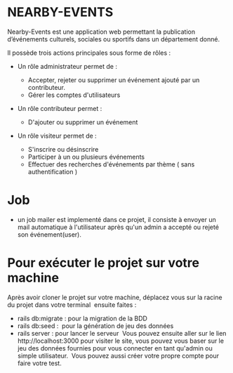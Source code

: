 # NEARBY-EVENTS

Nearby-Events est une application web permettant la publication d’événements culturels, sociales ou sportifs dans un département donné.

Il possède trois actions principales sous forme de rôles : 

- Un rôle administrateur permet de :   
    * Accepter, rejeter ou supprimer un événement ajouté par un contributeur.   
    * Gérer les comptes d'utilisateurs
    
- Un rôle contributeur permet :  
    * D'ajouter ou supprimer un événement
    
- Un rôle visiteur permet de :  
    * S'inscrire ou désinscrire   
    * Participer à un ou plusieurs événements  
    * Effectuer des recherches d'événements par thème ( sans authentification )

# Job
   * un job mailer est implementé dans ce projet, il consiste à envoyer un mail automatique à l'utilisateur après qu'un admin a accepté ou rejeté son événement(user).
# Pour exécuter le projet sur votre machine
Après avoir cloner le projet sur votre machine, déplacez vous sur la racine du projet dans votre terminal  ensuite faites : 
   * rails db:migrate : pour la migration de la BDD  
   * rails db:seed :  pour la génération de jeu des données   
   * rails server : pour lancer le serveur 
Vous pouvez ensuite aller sur le lien http://localhost:3000 pour visiter le site, vous pouvez vous baser sur le jeu des données fournies pour vous connecter en tant qu'admin ou simple utilisateur. 
Vous pouvez aussi créer votre propre compte pour faire votre test.
